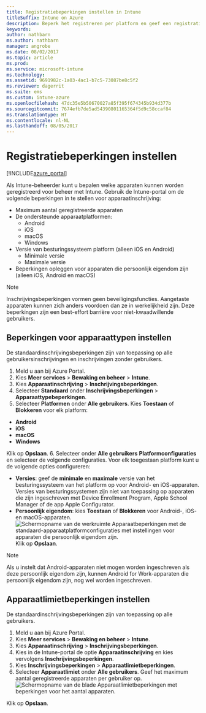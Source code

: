 ```yaml
---
title: Registratiebeperkingen instellen in Intune
titleSuffix: Intune on Azure
description: Beperk het registreren per platform en geef een registratielimiet voor apparaten op in Intune. "
keywords: 
author: nathbarn
ms.author: nathbarn
manager: angrobe
ms.date: 08/02/2017
ms.topic: article
ms.prod: 
ms.service: microsoft-intune
ms.technology: 
ms.assetid: 9691982c-1a03-4ac1-b7c5-73087be8c5f2
ms.reviewer: dagerrit
ms.suite: ems
ms.custom: intune-azure
ms.openlocfilehash: 47dc35e5b50670027a85f395f674345b934d377b
ms.sourcegitcommit: 7674efb7de5ad54390801165364f5d9c58ccaf84
ms.translationtype: HT
ms.contentlocale: nl-NL
ms.lasthandoff: 08/05/2017
---
```

# <a name="set-enrollment-restrictions"></a>Registratiebeperkingen instellen

[!INCLUDE[azure_portal](./includes/azure_portal.md)]

Als Intune-beheerder kunt u bepalen welke apparaten kunnen worden geregistreerd voor beheer met Intune. Gebruik de Intune-portal om de volgende beperkingen in te stellen voor apparaatinschrijving:

- Maximum aantal geregistreerde apparaten
- De ondersteunde apparaatplatformen:
  - Android
  - iOS
  - macOS
  - Windows
- Versie van besturingssysteem platform (alleen iOS en Android)
  - Minimale versie
  - Maximale versie
- Beperkingen opleggen voor apparaten die persoonlijk eigendom zijn (alleen iOS, Android en macOS)

>[!NOTE]
>Inschrijvingsbeperkingen vormen geen beveiligingsfuncties. Aangetaste apparaten kunnen zich anders voordoen dan ze in werkelijkheid zijn. Deze beperkingen zijn een best-effort barrière voor niet-kwaadwillende gebruikers.

## <a name="set-device-type-restrictions"></a>Beperkingen voor apparaattypen instellen
De standaardinschrijvingsbeperkingen zijn van toepassing op alle gebruikersinschrijvingen en inschrijvingen zonder gebruikers.
1. Meld u aan bij Azure Portal.
2. Kies **Meer services** > **Bewaking en beheer** > **Intune**.
3. Kies **Apparaatinschrijving** > **Inschrijvingsbeperkingen**.
4. Selecteer **Standaard** onder **Inschrijvingsbeperkingen** > **Apparaattypebeperkingen**.
5. Selecteer **Platformen** onder **Alle gebruikers**. Kies **Toestaan** of **Blokkeren** voor elk platform:
  - **Android**
  - **iOS**
  - **macOS**
  - **Windows**

  Klik op **Opslaan**.
6. Selecteer onder **Alle gebruikers** **Platformconfiguraties** en selecteer de volgende configuraties. Voor elk toegestaan platform kunt u de volgende opties configureren:
  - **Versies**: geef de **minimale** en **maximale** versie van het besturingssysteem van het platform op voor Android- en iOS-apparaten. Versies van besturingssystemen zijn niet van toepassing op apparaten die zijn ingeschreven met Device Enrollment Program, Apple School Manager of de app Apple Configurator.
  - **Persoonlijk eigendom**: kies **Toestaan** of **Blokkeren** voor Android-, iOS- en macOS-apparaten.
  ![Schermopname van de werkruimte Apparaatbeperkingen met de standaard-apparaatplatformconfiguraties met instellingen voor apparaten die persoonlijk eigendom zijn.](media/device-restrictions-platform-configurations.png)
  Klik op **Opslaan**.

>[!NOTE]
>Als u instelt dat Android-apparaten niet mogen worden ingeschreven als deze persoonlijk eigendom zijn, kunnen Android for Work-apparaten die persoonlijk eigendom zijn, nog wel worden ingeschreven.

## <a name="set-device-limit-restrictions"></a>Apparaatlimietbeperkingen instellen
De standaardinschrijvingsbeperkingen zijn van toepassing op alle gebruikers.
1. Meld u aan bij Azure Portal.
2. Kies **Meer services** > **Bewaking en beheer** > **Intune**.
3. Kies **Apparaatinschrijving** > **Inschrijvingsbeperkingen**.
4. Kies in de Intune-portal de optie **Apparaatinschrijving** en kies vervolgens **Inschrijvingsbeperkingen**.
5. Kies **Inschrijvingsbeperkingen** > **Apparaatlimietbeperkingen**.
6. Selecteer **Apparaatlimiet** onder **Alle gebruikers**. Geef het maximum aantal geregistreerde apparaten per gebruiker op.  
![Schermopname van de blade Apparaatlimietbeperkingen met beperkingen voor het aantal apparaten.](./media/device-restrictions-limit.png)

  Klik op **Opslaan**.
